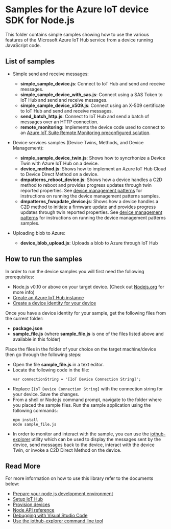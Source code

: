 # Samples for the Azure IoT device SDK for Node.js

This folder contains simple samples showing how to use the various features of the Microsoft Azure IoT Hub service from a device running JavaScript code.

## List of samples

* Simple send and receive messages:
   * **simple_sample_device.js**: Connect to IoT Hub and send and receive messages.
   * **simple_sample_device_with_sas.js**: Connect using a SAS Token to IoT Hub and send and receive messages.
   * **simple_sample_device_x509.js**: Connect using an X-509 certificate to IoT Hub and send and receive messages.
   * **send_batch_http.js**: Connect to IoT Hub and send a batch of messages over an HTTP connection.
   * **remote_monitoring**: Implements the device code used to connect to an [Azure IoT Suite Remote Monitoring preconfigured solution][remote-monitoring-pcs].

* Device services samples (Device Twins, Methods, and Device Management):
   * **simple_sample_device_twin.js**: Shows how to syncrhonize a Device Twin with Azure IoT Hub on a device.
   * **device_method.js**: Shows how to implement an Azure IoT Hub Cloud to Device Direct Method on a device.
   * **dmpatterns_reboot_device.js**: Shows how a device handles a C2D method to reboot and provides progress updates through twin reported properties. See [device management patterns][dm-patterns] for instructions on running the device management patterns samples.
   * **dmpatterns_fwupdate_device.js**: Shows how a device handles a C2D method to initiate a firmware update and provides progress updates through twin reported properties. See [device management patterns][dm-patterns] for instructions on running the device management patterns samples.

* Uploading blob to Azure:
   * **device_blob_upload.js**: Uploads a blob to Azure through IoT Hub

## How to run the samples
   
In order to run the device samples you will first need the following prerequisites:
* Node.js v0.10 or above on your target device. (Check out [Nodejs.org](https://nodejs.org/) for more info)
* [Create an Azure IoT Hub instance][lnk-setup-iot-hub]
* [Create a device identity for your device][lnk-manage-iot-hub]

Once you have a device identity for your sample, get the following files from the current folder:
* **package.json**
* **__sample_file.js__** (where **__sample_file.js__** is one of the files listed above and available in this folder)

Place the files in the folder of your choice on the target machine/device then go through the following steps:
* Open the file **__sample_file.js__** in a text editor.
* Locate the following code in the file:
    ```
    var connectionString = '[IoT Device Connection String]';
    ```
* Replace `[IoT Device Connection String]` with the connection string for your device. Save the changes.
* From a shell or Node.js command prompt, navigate to the folder where you placed the sample files. Run the sample application using the following commands:
    ```
    npm install
    node sample_file.js
    ```
* In order to monitor and interact with the sample, you can use the [iothub-explorer][iothub-explorer] utility which can be used to display the messages sent by the device, send messages back to the device, interact with the device Twin, or invoke a C2D Direct Method on the device.


## Read More
For more information on how to use this library refer to the documents below:
- [Prepare your node.js development environment][node-devbox-setup]
- [Setup IoT Hub][lnk-setup-iot-hub]
- [Provision devices][lnk-manage-iot-hub]
- [Node API reference][node-api-reference]
- [Debugging with Visual Studio Code][debug-with-vscode]
- [Use the iothub-explorer command line tool][iothub-explorer]

[lnk-setup-iot-hub]: https://aka.ms/howtocreateazureiothub
[lnk-manage-iot-hub]: https://aka.ms/manageiothub
[remote-monitoring-pcs]: https://docs.microsoft.com/en-us/azure/iot-suite/iot-suite-remote-monitoring-sample-walkthrough
[node-api-reference]: http://azure.github.io/azure-iot-sdks/
[iothub-explorer]: https://github.com/azure/iothub-explorer
[debug-with-vscode]: ../../doc/node-debug-vscode.md
[node-devbox-setup]: ../../doc/node-devbox-setup.md
[dm-patterns]: ../../doc/dmpatterns.md
